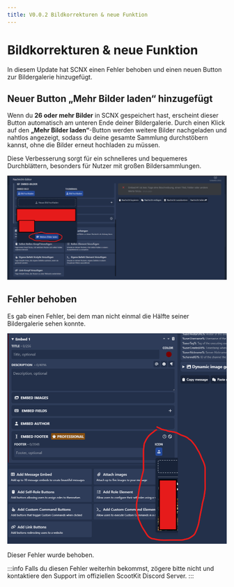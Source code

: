 ```yaml
---
title: V0.0.2 Bildkorrekturen & neue Funktion
---
```

# Bildkorrekturen & neue Funktion

In diesem Update hat SCNX einen Fehler behoben und einen neuen Button zur Bildergalerie hinzugefügt.

## Neuer Button „Mehr Bilder laden“ hinzugefügt

Wenn du **26 oder mehr Bilder** in SCNX gespeichert hast, erscheint dieser Button automatisch am unteren Ende deiner Bildergalerie. Durch einen Klick auf den **„Mehr Bilder laden“**-Button werden weitere Bilder nachgeladen und nahtlos angezeigt, sodass du deine gesamte Sammlung durchstöbern kannst, ohne die Bilder erneut hochladen zu müssen.

Diese Verbesserung sorgt für ein schnelleres und bequemeres Durchblättern, besonders für Nutzer mit großen Bildersammlungen.

![image](../../../../../../../static/img/bilderladende.png)

## Fehler behoben

Es gab einen Fehler, bei dem man nicht einmal die Hälfte seiner Bildergalerie sehen konnte.

![image](../../../../../../../static/img/error-image.png)

Dieser Fehler wurde behoben.

:::info
Falls du diesen Fehler weiterhin bekommst, zögere bitte nicht und kontaktiere den Support im offiziellen ScootKit Discord Server.
:::